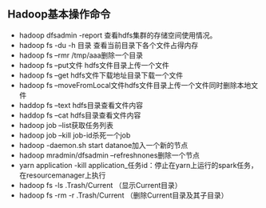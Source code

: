 ## Hadoop基本操作命令

- hadoop dfsadmin -report  查看hdfs集群的存储空间使用情况。
- hadoop fs -du -h 目录  查看当前目录下各个文件占得内存
- hadoop fs –rmr /tmp/aaa删除一个目录
- hadoop fs –put文件 hdfs文件目录上传一个文件
- hadoop fs –get  hdfs文件下载地址目录下载一个文件
- hadoop fs –moveFromLocal文件hdfs文件目录上传一个文件同时删除本地文件
- haddop fs –text hdfs目录查看文件内容
- haddop fs –cat hdfs目录查看文件内容
- hadoop job –list获取任务列表
- hadoop job –kill job-id杀死一个job
- hadoop -daemon.sh start datanoe加入一个新的节点
- hadoop mradmin/dfsadmin –refreshnones删除一个节点
- yarn application -kill application_任务id：停止在yarn上运行的spark任务，在resourcemanager上执行
- hadoop fs -ls .Trash/Current （显示Current目录）
- hadoop fs -rm -r .Trash/Current （删除Current目录及其子目录）